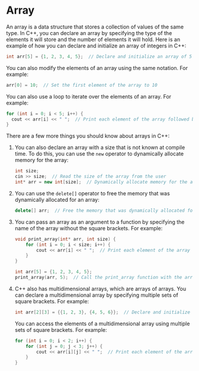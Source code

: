 # Array

An array is a data structure that stores a collection of values of the same type. In C++, you can declare an array by specifying the type of the elements it will store and the number of elements it will hold. Here is an example of how you can declare and initialize an array of integers in C++:

```cpp
int arr[5] = {1, 2, 3, 4, 5};  // Declare and initialize an array of 5 integers
```

You can also modify the elements of an array using the same notation. For example:

```cpp
arr[0] = 10;  // Set the first element of the array to 10
```

You can also use a loop to iterate over the elements of an array. For example:

```cpp
for (int i = 0; i < 5; i++) {
  cout << arr[i] << " ";  // Print each element of the array followed by a space
}
```

There are a few more things you should know about arrays in C++:

1. You can also declare an array with a size that is not known at compile time. To do this, you can use the `new` operator to dynamically allocate memory for the array:

    ```cpp
    int size;
    cin >> size;  // Read the size of the array from the user
    int* arr = new int[size];  // Dynamically allocate memory for the array
    ```

2. You can use the `delete[]` operator to free the memory that was dynamically allocated for an array:

    ```cpp
    delete[] arr;  // Free the memory that was dynamically allocated for the array
    ```

3. You can pass an array as an argument to a function by specifying the name of the array without the square brackets. For example:
    
    ```cpp
    void print_array(int* arr, int size) {
        for (int i = 0; i < size; i++) {
            cout << arr[i] << " ";  // Print each element of the array followed by a space
        }
    }

    int arr[5] = {1, 2, 3, 4, 5};
    print_array(arr, 5);  // Call the print_array function with the array and its size as arguments
    ```

4. C++ also has multidimensional arrays, which are arrays of arrays. You can declare a multidimensional array by specifying multiple sets of square brackets. For example:

    ```cpp
    int arr[2][3] = {{1, 2, 3}, {4, 5, 6}};  // Declare and initialize a 2x3 array
    ```

    You can access the elements of a multidimensional array using multiple sets of square brackets. For example:

    ```cpp
    for (int i = 0; i < 2; i++) {
        for (int j = 0; j < 3; j++) {
            cout << arr[i][j] << " ";  // Print each element of the array followed by a space
        }
    }

    ```